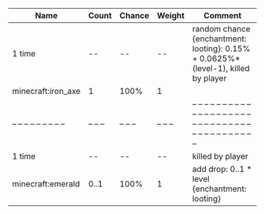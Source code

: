 | Name               | Count | Chance | Weight | Comment                                                                           |
| ------------------ | ----- | ------ | ------ | --------------------------------------------------------------------------------- |
| 1 time             |    -- |     -- |     -- | random chance {enchantment: looting}: 0.15% + 0.0625%*(level-1), killed by player |
| minecraft:iron_axe |     1 |   100% |      1 |                                                                                   |
| – – – – – – – – –  | – – – | – – –  | – – –  | – – – – – – – – – – – – – – – – – – – – – – – – – – – – – – – – – – – – – – – – – |
| 1 time             |    -- |     -- |     -- | killed by player                                                                  |
| minecraft:emerald  |  0..1 |   100% |      1 | add drop: 0..1 * level {enchantment: looting}                                     |
